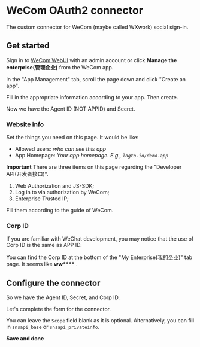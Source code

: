 # WeCom OAuth2 connector

The custom connector for WeCom (maybe called WXwork) social sign-in.

## Get started

Sign in to [WeCom WebUI](https://work.weixin.qq.com/) with an admin account or click **Manage the enterprise(管理企业)** from the WeCom app.

In the "App Management" tab, scroll the page down and click "Create an app".

Fill in the appropriate information according to your app. Then create.

Now we have the Agent ID (NOT APPID) and Secret.

### Website info

Set the things you need on this page. It would be like:

- Allowed users: _who can see this app_
- App Homepage: _Your app homepage. E.g., `logto.io/demo-app`_

**Important**
There are three items on this page regarding the "Developer API(开发者接口)".

1. Web Authorization and JS-SDK;
2. Log in to via authorization by WeCom;
3. Enterprise Trusted IP;

Fill them according to the guide of WeCom.

### Corp ID

If you are familiar with WeChat development, you may notice that the use of Corp ID is the same as APP ID.

You can find the Corp ID at the bottom of the "My Enterprise(我的企业)" tab page. It seems like **ww\*\*\*\*** .

## Configure the connector

So we have the Agent ID, Secret, and Corp ID.

Let's complete the form for the connector.

You can leave the `Scope` field blank as it is optional. Alternatively, you can fill in `snsapi_base` or `snsapi_privateinfo`.

**Save and done**
